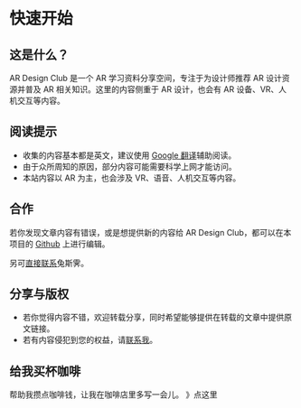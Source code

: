 # 快速开始


## 这是什么？

AR Design Club 是一个 AR 学习资料分享空间，专注于为设计师推荐 AR 设计资源并普及 AR 相关知识。这里的内容侧重于 AR 设计，也会有 AR 设备、VR、人机交互等内容。

## 阅读提示
- 收集的内容基本都是英文，建议使用 [Google 翻译](https://translate.google.com/)辅助阅读。
- 由于众所周知的原因，部分内容可能需要科学上网才能访问。
- 本站内容以 AR 为主，也会涉及 VR、语音、人机交互等内容。

## 合作
若你发现文章内容有错误，或是想提供新的内容给 AR Design Club，都可以在本项目的 [Github](https://github.com/Tusiji/ar-design-club) 上进行编辑。

另可[直接联系](/about)兔斯霁。

## 分享与版权
- 若你觉得内容不错，欢迎转载分享，同时希望能够提供在转载的文章中提供原文链接。
- 若有内容侵犯到您的权益，请[联系我](/about)。

## 给我买杯咖啡
帮助我攒点咖啡钱，让我在咖啡店里多写一会儿。
》点这里
